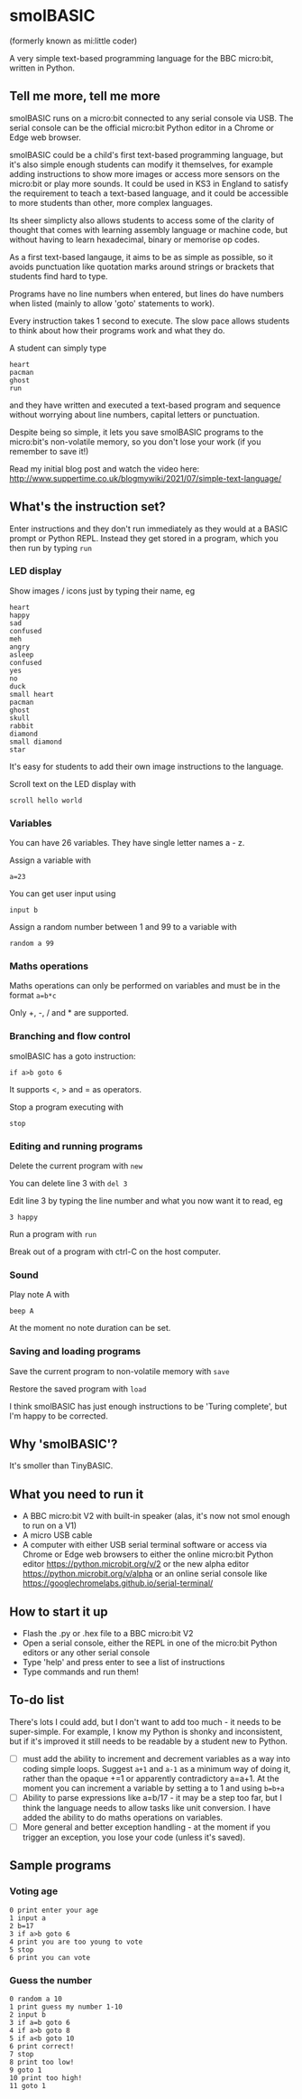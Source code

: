 # smolBASIC

(formerly known as mi:little coder)

A very simple text-based programming language for the BBC micro:bit, written in Python.

## Tell me more, tell me more
smolBASIC runs on a micro:bit connected to any serial console via USB. The serial console can be the official micro:bit Python editor in a Chrome or Edge web browser.

smolBASIC could be a child's first text-based programming language, but it's also simple enough students can modify it themselves, for example adding instructions to show more images or access more sensors on the micro:bit or play more sounds. It could be used in KS3 in England to satisfy the requirement to teach a text-based language, and it could be accessible to more students than other, more complex languages.

Its sheer simplicty also allows students to access some of the clarity of thought that comes with learning assembly language or machine code, but without having to learn hexadecimal, binary or memorise op codes.

As a first text-based langauge, it aims to be as simple as possible, so it avoids punctuation like quotation marks around strings or brackets that students find hard to type.

Programs have no line numbers when entered, but lines do have numbers when listed (mainly to allow 'goto' statements to work).

Every instruction takes 1 second to execute. The slow pace allows students to think about how their programs work and what they do.

A student can simply type 
```
heart
pacman
ghost
run
```
and they have written and executed a text-based program and sequence without worrying about line numbers, capital letters or punctuation.

Despite being so simple, it lets you save smolBASIC programs to the micro:bit's non-volatile memory, so you don't lose your work (if you remember to save it!)

Read my initial blog post and watch the video here: http://www.suppertime.co.uk/blogmywiki/2021/07/simple-text-language/

## What's the instruction set?

Enter instructions and they don't run immediately as they would at a BASIC prompt or Python REPL. Instead they get stored in a program, which you then run by typing `run`

### LED display
Show images / icons just by typing their name, eg
```
heart
happy
sad
confused
meh
angry 
asleep
confused
yes
no
duck
small heart
pacman
ghost
skull
rabbit
diamond
small diamond
star
```

It's easy for students to add their own image instructions to the language.

Scroll text on the LED display with 
```
scroll hello world
```

### Variables

You can have 26 variables. They have single letter names a - z.

Assign a variable with
```
a=23
```

You can get user input using
```
input b
```

Assign a random number between 1 and 99 to a variable with 
```
random a 99
```

### Maths operations
Maths operations can only be performed on variables and must be in the format `a=b*c`

Only +, -, / and * are supported.

### Branching and flow control

smolBASIC has a goto instruction:
```
if a>b goto 6
```

It supports <, > and = as operators.

Stop a program executing with
```
stop
```

### Editing and running programs

Delete the current program with `new`

You can delete line 3 with `del 3`

Edit line 3 by typing the line number and what you now want it to read, eg
```
3 happy
```

Run a program with `run`

Break out of a program with ctrl-C on the host computer.

### Sound
Play note A with
```
beep A
```
At the moment no note duration can be set.


### Saving and loading programs

Save the current program to non-volatile memory with `save`

Restore the saved program with `load`

I think smolBASIC has just enough instructions to be 'Turing complete', but I'm happy to be corrected.

## Why 'smolBASIC'?
It's smoller than TinyBASIC.

## What you need to run it
- A BBC micro:bit V2 with built-in speaker (alas, it's now not smol enough to run on a V1)
- A micro USB cable
- A computer with either USB serial terminal software or access via Chrome or Edge web browsers to either the online micro:bit Python editor https://python.microbit.org/v/2 or the new alpha editor https://python.microbit.org/v/alpha or an online serial console like https://googlechromelabs.github.io/serial-terminal/

## How to start it up
- Flash the .py or .hex file to a BBC micro:bit V2
- Open a serial console, either the REPL in one of the micro:bit Python editors or any other serial console
- Type 'help' and press enter to see a list of instructions
- Type commands and run them!

## To-do list
There's lots I could add, but I don't want to add too much - it needs to be super-simple. For example, I know my Python is shonky and inconsistent, but if it's improved it still needs to be readable by a student new to Python.

- [ ] must add the ability to increment and decrement variables as a way into coding simple loops. Suggest `a+1` and `a-1` as a minimum way of doing it, rather than the opaque +=1 or apparently contradictory a=a+1. At the moment you can increment a variable by setting a to 1 and using `b=b+a`
- [ ] Ability to parse expressions like a=b/17 - it may be a step too far, but I think the language needs to allow tasks like unit conversion. I have added the ability to do maths operations on variables.
- [ ] More general and better exception handling - at the moment if you trigger an exception, you lose your code (unless it's saved).

## Sample programs

### Voting age
```
0 print enter your age
1 input a
2 b=17
3 if a>b goto 6
4 print you are too young to vote
5 stop
6 print you can vote
```

### Guess the number 
```
0 random a 10
1 print guess my number 1-10
2 input b
3 if a=b goto 6
4 if a>b goto 8
5 if a<b goto 10
6 print correct!
7 stop
8 print too low!
9 goto 1
10 print too high!
11 goto 1
```


